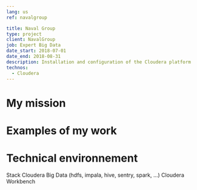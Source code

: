 ```yaml
---
lang: us
ref: navalgroup

title: Naval Group
type: project
client: NavalGroup
job: Expert Big Data 
date_start: 2018-07-01
date_end: 2018-08-31
description: Installation and configuration of the Cloudera platform
technos:
  - Cloudera
---
```

# My mission

# Examples of my work

# Technical environnement
Stack Cloudera Big Data (hdfs, impala, hive, sentry, spark, …)
Cloudera Workbench